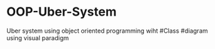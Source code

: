 # OOP-Uber-System
Uber system using object oriented programming wiht #Class #diagram using visual paradigm
